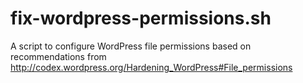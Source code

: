 # fix-wordpress-permissions.sh

A script to configure WordPress file permissions based on recommendations from http://codex.wordpress.org/Hardening_WordPress#File_permissions
